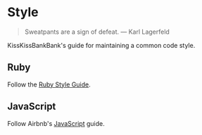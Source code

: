 # Style

> Sweatpants are a sign of defeat.
> — Karl Lagerfeld

KissKissBankBank's guide for maintaining a common code style.

## Ruby

Follow the [Ruby Style Guide](https://github.com/bbatsov/ruby-style-guide).

## JavaScript

Follow Airbnb's [JavaScript](https://github.com/airbnb/javascript) guide.
